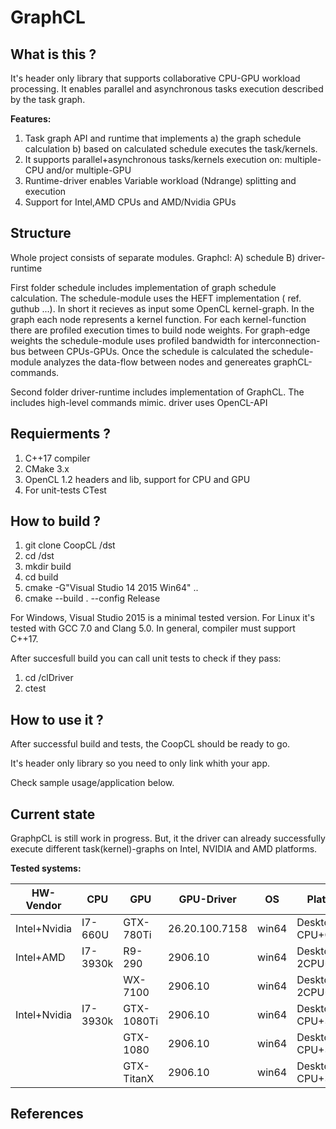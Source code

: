 # GraphCL

What is this ? 
--------------
It's header only library that supports collaborative CPU-GPU workload processing. 
It enables parallel and asynchronous tasks execution described by the task graph.

**Features:**

1. Task graph API and runtime that implements a) the graph schedule calculation b) based on calculated schedule executes the task/kernels. 
2. It supports parallel+asynchronous tasks/kernels execution on: multiple-CPU and/or multiple-GPU  
4. Runtime-driver enables Variable workload (Ndrange) splitting and execution
5. Support for Intel,AMD CPUs and AMD/Nvidia GPUs

Structure  
--------------
Whole project consists of separate modules. 
Graphcl:
  A) schedule
  B) driver-runtime
  
First folder schedule includes implementation of graph schedule calculation. The schedule-module uses the HEFT implementation ( ref. guthub ...). In short it recieves as input some OpenCL kernel-graph. In the graph each node represents a kernel function. For each kernel-function there are profiled execution times to build node weights. For graph-edge weights the schedule-module uses profiled bandwidth for interconnection-bus between CPUs-GPUs. Once the schedule is calculated the schedule-module analyzes the data-flow between nodes and genereates graphCL-commands.  

Second folder driver-runtime includes implementation of GraphCL. The includes high-level commands mimic. driver uses OpenCL-API  

Requierments ?
---------------
1. C++17 compiler
2. CMake 3.x
3. OpenCL 1.2 headers and lib, support for CPU and GPU
4. For unit-tests CTest

How to build ?
---------------
  1. git clone CoopCL /dst
  2. cd /dst
  3. mkdir build
  4. cd build
  5. cmake -G"Visual Studio 14 2015 Win64" .. 
  6. cmake --build . --config Release
  
For Windows, Visual Studio 2015 is a minimal tested version. For Linux it's tested with GCC 7.0 and Clang 5.0. In general, compiler must support C++17. 

After succesfull build you can call unit tests to check if they pass:  
 1. cd /clDriver
 2. ctest 
  
How to use it ?
----------------
After successful build and tests, the CoopCL should be ready to go. 

It's header only library so you need to only link whith your app.

Check sample usage/application below.


Current state
----------------
GraphpCL is still work in progress. But, it the driver can already successfully execute different task(kernel)-graphs on Intel, NVIDIA and AMD platforms. 

**Tested systems:**

| HW-Vendor   | CPU       | GPU         | GPU-Driver     | OS    | Platform          |
| ----------- | --------- | ----------- | -------------- | ----- | ----------------- |
| Intel+Nvidia| I7-660U   | GTX-780Ti   | 26.20.100.7158 | win64 | Desktop CPU+GPU   |
| Intel+AMD   | I7-3930k  | R9-290      | 2906.10        | win64 | Desktop 2CPU+2GPU |
|             |           | WX-7100     | 2906.10        | win64 | Desktop 2CPU+2GPU |
| Intel+Nvidia| I7-3930k  | GTX-1080Ti  | 2906.10        | win64 | Desktop CPU+3GPU  |
|             |           | GTX-1080    | 2906.10        | win64 | Desktop CPU+3GPU  |
|             |           | GTX-TitanX  | 2906.10        | win64 | Desktop CPU+3GPU  |

References
------------

